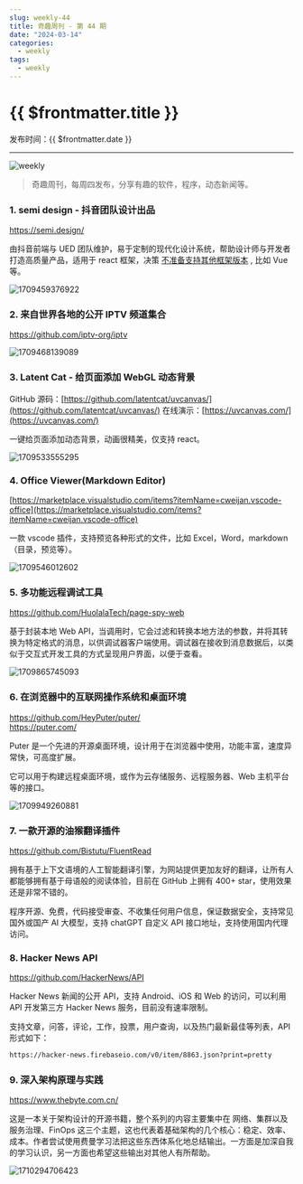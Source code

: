 ```yaml
---
slug: weekly-44
title: 奇趣周刊 - 第 44 期
date: "2024-03-14"
categories:
  - weekly
tags:
  - weekly
---
```


# {{ $frontmatter.title }}

发布时间：{{ $frontmatter.date }}

---

![weekly](https://imgurl.zishu.me/weekly.webp)

> 奇趣周刊，每周四发布，分享有趣的软件，程序，动态新闻等。

### 1. semi design - 抖音团队设计出品

https://semi.design/

由抖音前端与 UED 团队维护，易于定制的现代化设计系统，帮助设计师与开发者打造高质量产品，适用于 react 框架，决策 [不准备支持其他框架版本](https://github.com/DouyinFE/semi-design/issues/56#issuecomment-952643530) , 比如 Vue 等。

![1709459376922](https://imgurl.zishu.me/2024/03/1709459376922.webp)

### 2. 来自世界各地的公开 IPTV 频道集合

https://github.com/iptv-org/iptv

![1709468139089](https://imgurl.zishu.me/2024/03/1709468139089.webp)

### 3. Latent Cat - 给页面添加 WebGL 动态背景

GitHub 源码：[https://github.com/latentcat/uvcanvas/](https://github.com/latentcat/uvcanvas/)
在线演示：[https://uvcanvas.com/](https://uvcanvas.com/)

一键给页面添加动态背景，动画很精美，仅支持 react。

![1709533555295](https://imgurl.zishu.me/2024/03/1709533555295.webp)

### 4. Office Viewer(Markdown Editor)

[https://marketplace.visualstudio.com/items?itemName=cweijan.vscode-office](https://marketplace.visualstudio.com/items?itemName=cweijan.vscode-office)

一款 vscode 插件，支持预览各种形式的文件，比如 Excel，Word，markdown（目录，预览等）。

![1709546012602](https://imgurl.zishu.me/2024/03/1709546012602.webp)

### 5. 多功能远程调试工具

https://github.com/HuolalaTech/page-spy-web

基于封装本地 Web API，当调用时，它会过滤和转换本地方法的参数，并将其转换为特定格式的消息，以供调试器客户端使用。调试器在接收到消息数据后，以类似于交互式开发工具的方式呈现用户界面，以便于查看。

![1709865745093](https://imgurl.zishu.me/2024/03/1709865745093.webp)

### 6. 在浏览器中的互联网操作系统和桌面环境

https://github.com/HeyPuter/puter/  
https://puter.com/  

Puter 是一个先进的开源桌面环境，设计用于在浏览器中使用，功能丰富，速度异常快，可高度扩展。

它可以用于构建远程桌面环境，或作为云存储服务、远程服务器、Web 主机平台等的接口。

![1709949260881](https://imgurl.zishu.me/2024/03/1709949260881.webp)

### 7. 一款开源的油猴翻译插件

https://github.com/Bistutu/FluentRead

拥有基于上下文语境的人工智能翻译引擎，为网站提供更加友好的翻译，让所有人都能够拥有基于母语般的阅读体验，目前在 GitHub 上拥有 400+ star，使用效果还是非常不错的。

程序开源、免费，代码接受审查、不收集任何用户信息，保证数据安全，支持常见国外或国产 AI 大模型，支持 chatGPT 自定义 API 接口地址，支持使用国内代理访问。

### 8. Hacker News API

https://github.com/HackerNews/API

Hacker News 新闻的公开 API，支持 Android、iOS 和 Web 的访问，可以利用 API 开发第三方 Hacker News 服务，目前没有速率限制。

支持文章，问答，评论，工作，投票，用户查询，以及热门最新最佳等列表，API 形式如下：

```md
https://hacker-news.firebaseio.com/v0/item/8863.json?print=pretty
```

### 9. 深入架构原理与实践

https://www.thebyte.com.cn/

这是一本关于架构设计的开源书籍，整个系列的内容主要集中在 网络、集群以及服务治理、FinOps 这三个主题，这也代表着基础架构的几个核心：稳定、效率、成本。作者尝试使用费曼学习法把这些东西体系化地总结输出。一方面是加深自我的学习认识，另一方面也希望这些输出对其他人有所帮助。

![1710294706423](https://imgurl.zishu.me/2024/03/1710294706423.webp)
